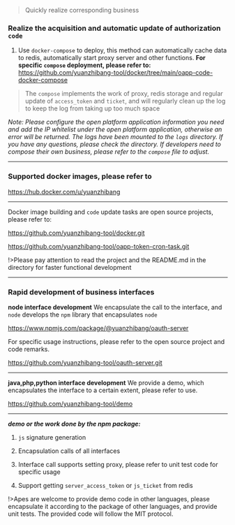 > Quickly realize corresponding business

### Realize the acquisition and automatic update of authorization `code`

1. Use `docker-compose` to deploy, this method can automatically cache data to redis, automatically start proxy server and other functions.
   **For specific `compose` deployment, please refer to:**
   https://github.com/yuanzhibang-tool/docker/tree/main/oapp-code-docker-compose

> The `compose` implements the work of proxy, redis storage and regular update of `access_token` and `ticket`, and will regularly clean up the log to keep the log from taking up too much space

_Note: Please configure the open platform application information you need and add the IP whitelist under the open platform application, otherwise an error will be returned. The logs have been mounted to the `logs` directory. If you have any questions, please check the directory. If developers need to compose their own business, please refer to the `compose` file to adjust._

---

### Supported docker images, please refer to

https://hub.docker.com/u/yuanzhibang

---

Docker image building and `code` update tasks are open source projects, please refer to:

https://github.com/yuanzhibang-tool/docker.git

https://github.com/yuanzhibang-tool/oapp-token-cron-task.git

!>Please pay attention to read the project and the README.md in the directory for faster functional development

---

### Rapid development of business interfaces

**node interface development**
We encapsulate the call to the interface, and `node` develops the `npm` library that encapsulates `node`

https://www.npmjs.com/package/@yuanzhibang/oauth-server

For specific usage instructions, please refer to the open source project and code remarks.

https://github.com/yuanzhibang-tool/oauth-server.git

---

**java,php,python interface development**
We provide a demo, which encapsulates the interface to a certain extent, please refer to use.

https://github.com/yuanzhibang-tool/demo

---

**_demo or the work done by the npm package:_**

1. `js` signature generation

2. Encapsulation calls of all interfaces

3. Interface call supports setting proxy, please refer to unit test code for specific usage

4. Support getting `server_access_token` or `js_ticket` from redis

!>Apes are welcome to provide demo code in other languages, please encapsulate it according to the package of other languages, and provide unit tests. The provided code will follow the MIT protocol.
